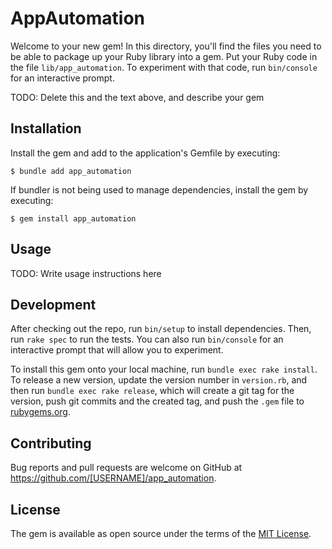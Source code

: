 # AppAutomation

Welcome to your new gem! In this directory, you'll find the files you need to be able to package up your Ruby library into a gem. Put your Ruby code in the file `lib/app_automation`. To experiment with that code, run `bin/console` for an interactive prompt.

TODO: Delete this and the text above, and describe your gem

## Installation

Install the gem and add to the application's Gemfile by executing:

    $ bundle add app_automation

If bundler is not being used to manage dependencies, install the gem by executing:

    $ gem install app_automation

## Usage

TODO: Write usage instructions here

## Development

After checking out the repo, run `bin/setup` to install dependencies. Then, run `rake spec` to run the tests. You can also run `bin/console` for an interactive prompt that will allow you to experiment.

To install this gem onto your local machine, run `bundle exec rake install`. To release a new version, update the version number in `version.rb`, and then run `bundle exec rake release`, which will create a git tag for the version, push git commits and the created tag, and push the `.gem` file to [rubygems.org](https://rubygems.org).

## Contributing

Bug reports and pull requests are welcome on GitHub at https://github.com/[USERNAME]/app_automation.

## License

The gem is available as open source under the terms of the [MIT License](https://opensource.org/licenses/MIT).

